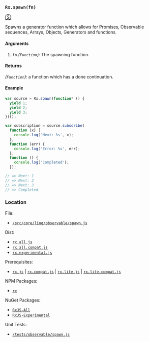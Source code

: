 ### `Rx.spawn(fn)`
[&#x24C8;](https://github.com/Reactive-Extensions/RxJS/blob/master/src/core/linq/observable/spawn.js "View in source")

Spawns a generator function which allows for Promises, Observable sequences, Arrays, Objects, Generators and functions.

#### Arguments
1. `fn` *(`Function`)*: The spawning function.

#### Returns
*(`Function`)*: a function which has a done continuation.

#### Example
```js
var source = Rx.spawn(function* () {
  yield 1;
  yield 2;
  yield 3;
})();

var subscription = source.subscribe(
  function (x) {
    console.log('Next: %s', x);
  },
  function (err) {
    console.log('Error: %s', err);
  },
  function () {
    console.log('Completed');
  });

// => Next: 1
// => Next: 2
// => Next: 3
// => Completed
```

### Location

File:
- [`/src/core/linq/observable/spawn.js`](https://github.com/Reactive-Extensions/RxJS/blob/master/src/core/linq/observable/spawn.js)

Dist:
- [`rx.all.js`](https://github.com/Reactive-Extensions/RxJS/blob/master/rx.all.js)
- [`rx.all.compat.js`](https://github.com/Reactive-Extensions/RxJS/blob/master/rx.all.compat.js)
- [`rx.experimental.js`](https://github.com/Reactive-Extensions/RxJS/blob/master/rx.experimental.js)

Prerequisites:
- [`rx.js`](https://github.com/Reactive-Extensions/RxJS/blob/master/dist/rx.js) | [`rx.compat.js`](https://github.com/Reactive-Extensions/RxJS/blob/master/dist/rx.compat.js) | [`rx.lite.js`](https://github.com/Reactive-Extensions/RxJS/blob/master/rx.lite.js) | [`rx.lite.compat.js`](https://github.com/Reactive-Extensions/RxJS/blob/master/rx.lite.compat.js)

NPM Packages:
- [`rx`](https://www.npmjs.org/package/rx)

NuGet Packages:
- [`RxJS-All`](http://www.nuget.org/packages/RxJS-All)
- [`RxJS-Experimental`](http://www.nuget.org/packages/RxJS-Experimental)

Unit Tests:
- [`/tests/observable/spawn.js`](https://github.com/Reactive-Extensions/RxJS/blob/master/tests/observable/spawn.js)
